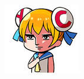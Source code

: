 <div align="center">
	<img src="https://raw.githubusercontent.com/SabaPing/SabaPing/main/aa55be03gw1fb5oohwvhjg205k054n1w.gif" alt="Hello. I'm Yifan. I like code. Nothing special here.">
</div>
